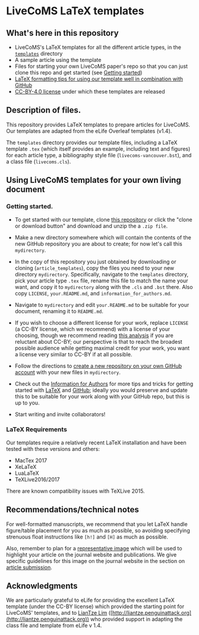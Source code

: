 # LiveCoMS LaTeX templates

## What's here in this repository

- LiveCoMS's LaTeX templates for all the different article types, in the [`templates`](templates) directory
- A sample article using the template
- Files for starting your own LiveCoMS paper's repo so that you can just clone this repo and get started (see [Getting started](#getting-started))
- [LaTeX formatting tips for using our template well in combination with GitHub](information_for_authors.md)
- [CC-BY-4.0 license](https://creativecommons.org/licenses/by/4.0/) under which these templates are released

## Description of files.
This repository provides LaTeX templates to prepare articles for LiveCoMS.
Our templates are adapted from the eLife Overleaf templates (v1.4).

The `templates` directory provides our template files, including a LaTeX template `.tex` (which itself provides an example, including text and figures) for each article type, a bibliography style file (`livecoms-vancouver.bst`), and a class file (`livecoms.cls`).

## Using LiveCoMS templates for your own living document

### Getting started.

* To get started with our template, clone [this repository](https://github.com/livecomsjournal/article_templates) or click the "clone or download button" and download and unzip the a `.zip file`.

* Make a new directory somewhere which will contain the contents of the new GitHub repository you are about to create; for now let's call this `mydirectory`.

* In the copy of this repository you just obtained by downloading or cloning (`article_templates`), copy the files you need to your new directory `mydirectory`. Specifically, navigate to the `templates` directory, pick your article type `.tex` file, rename this file to match the name your want, and copy it to `mydirectory` along with the `.cls` and `.bst` there. Also copy `LICENSE`, `your.README.md`, and `information_for_authors.md`.

* Navigate to `mydirectory` and edit `your.README.md` to be suitable for your document, renaming it to `README.md`.

* If you wish to choose a different license for your work, replace `LICENSE` (a CC-BY license, which we recommend) with a license of your choosing, though we recommend reading [this analysis](http://openaccess.ox.ac.uk/2013/06/13/cc-by-what-does-it-mean-for-scholarly-articles-3/) if you are reluctant about CC-BY; our perspective is that to reach the broadest possible audience while getting maximal credit for your work, you want a license very similar to CC-BY if at all possible.

* Follow the directions to [create a new repository on your own GitHub account](https://help.github.com/articles/adding-an-existing-project-to-github-using-the-command-line/) with your new files in `mydirectory`.

* Check out the [Information for Authors](information_for_authors.md) for more tips and tricks for getting started with [LaTeX](https://www.latex-project.org/) and [GitHub](https://github.com); ideally you would preserve and update this to be suitable for your work along with your GitHub repo, but this is up to you.

* Start writing and invite collaborators!

### LaTeX Requirements

Our templates require a relatively recent LaTeX installation and have been tested with these versions and others:
- MacTex 2017
- XeLaTeX
- LuaLaTeX
- TeXLive2016/2017

There are known compatibility issues with TeXLive 2015.

## Recommendations/technical notes

For well-formatted manuscripts, we recommend that you let LaTeX handle figure/table placement for you as much as possible, so avoiding specifying strenuous float instructions like `[h!]` and `[H]` as much as possible.

Also, remember to plan for a [representative image](https://livecomsjournal.github.io/authors/policies/index.html#article-submission) which will be used to highlight your article on the journal website and publications. We give specific guidelines for this image on the journal website in the section on [article submission](https://livecomsjournal.github.io/authors/policies/index.html#article-submission).

## Acknowledgments
We are particularly grateful to eLife for providing the excellent LaTeX template (under the CC-BY license) which provided the starting point for LiveCoMS' templates, and to [LianTze Lim](https://github.com/liantze) ([http://liantze.penguinattack.org](http://liantze.penguinattack.org)) who provided support in adapting the class file and template from eLife v 1.4.
